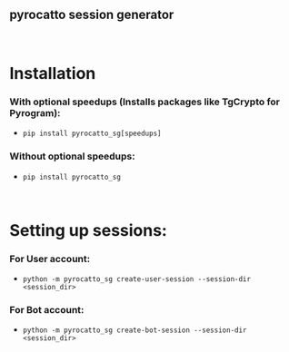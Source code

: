 ## pyrocatto session generator
<br />

# Installation
### With optional speedups (Installs packages like TgCrypto for Pyrogram):
- `pip install pyrocatto_sg[speedups]`
### Without optional speedups:
- `pip install pyrocatto_sg`
<br />

# Setting up sessions:
### For User account:
- `python -m pyrocatto_sg create-user-session --session-dir <session_dir>`
### For Bot account:
- `python -m pyrocatto_sg create-bot-session --session-dir <session_dir>`
<br />
